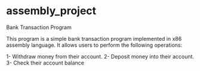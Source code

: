 # assembly_project
Bank Transaction Program

This program is a simple bank transaction program implemented in x86 assembly language. It allows users to perform the following operations:

   1- Withdraw money from their account.
   2- Deposit money into their account.
   3- Check their account balance
